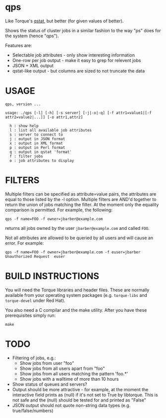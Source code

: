 qps
===
Like Torque's [qstat](http://docs.adaptivecomputing.com/torque/4-2-6/help.htm#topics/commands/qstat.htm), but better (for given values of better).

Shows the status of cluster jobs in a similar fashion to the way "ps" does for
the system (hence "qps").

Features are:
* Selectable job attributes - only show interesting information
* One-row per job output - make it easy to grep for relevent jobs
* JSON + XML output
* qstat-like output - but columns are sized to not truncate the data

USAGE
=====

    qps, version ...
     
    usage: ./qps [-l] [-h] [-s server] [-j|-x|-q] [-f attr1=value1|[-f attr2=value2|...]] [-o attr1,attr2]
    
      h : show help
      l : list all available job attributes
      s : server to connect to
      j : output in JSON format
      x : output in XML format
      p : output in Perl format
      q : output in qstat 'format'
      f : filter jobs
      o : job attributes to display


FILTERS
=======

Multiple filters can be specified as attribute=value pairs, the attributes are
equal to those listed by the -l option. Multiple filters are AND'd together to
return the union of jobs matching the filter. At the moment only the equality
comparison is permitted. For example, the following:

    qps -f name=FOO -f owner=jbarber@example.com

returns all jobs owned by the user `jbarber@example.com` and called `FOO`.

Not all attributes are allowed to be queried by all users and will cause an
error. For example:

    qps -f name=FOO -f owner=jbarber@example.com -f euser=jbarber
    Unauthorized Request  euser

BUILD INSTRUCTIONS
==================

You will need the Torque libraries and header files. These are normally
available from your operating system packages (e.g. `torque-libs` and
`torque-devel` under Red Hat).

You also need a C compilar and the make utility. After you have these
prerequisites simply run:

    make

TODO
====

* Filtering of jobs, e.g.:
  * Show jobs from user "foo"
  * Show jobs from all users apart from "foo"
  * Show jobs from all users matching the pattern 'foo.*'
  * Show jobs with a walltime of more than 10 hours
* Show status of queues and servers?
* Output should be more attractive - for example, at the moment the interactive
  field prints as (null) if it's not set to True by libtorque. This is not safe
  and the (null) should be tested for and printed as "False"
* JSON output should not quote non-string data types (e.g. true/false/numbers)
